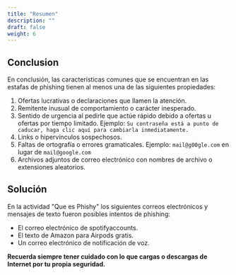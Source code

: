 ```yaml
---
title: "Resumen"
description: ""
draft: false
weight: 6
---
```

	
## Conclusion

En conclusión, las características comunes que se encuentran en las estafas de phishing tienen al menos una de las siguientes propiedades:

1. Ofertas lucrativas o declaraciones que llamen la atención.
2. Remitente inusual de comportamiento o carácter inesperado.
3. Sentido de urgencia al pedirle que actúe rápido debido a ofertas u ofertas por tiempo limitado. Ejemplo: `Su contraseña está a punto de caducar, haga clic aquí para cambiarla inmediatamente.`
4. Links o hipervínculos sospechosos.
5. Faltas de ortografía o errores gramaticales. Ejemplo: `mail@g00gle.com` en lugar de `mail@google.com`
6. Archivos adjuntos de correo electrónico con nombres de archivo o extensiones aleatorios.

## Solución

En la actividad "Que es Phishy" los siguientes correos electrónicos y mensajes de texto fueron posibles intentos de phishing:

- El correo electrónico de spotifyaccounts.
- El texto de Amazon para Airpods gratis.
- Un correo electrónico de notificación de voz.


<b>Recuerda siempre tener cuidado con lo que cargas o descargas de Internet por tu propia seguridad.</b>
